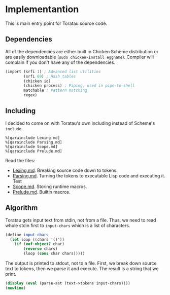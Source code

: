 # Implementantion

This is main entry point for Toratau source code.

## Dependencies

All of the dependencies are either built in Chicken Scheme distribution or are easily downloadable (`sudo chicken-install eggname`). Compiler will complain if you don't have any of the dependencies.

```scheme
(import (srfi 1) ; Advanced list utilities
        (srfi 69) ; Hash tables
        (chicken io)
        (chicken process) ; Piping, used in pipe-to-shell
        matchable ; Pattern matching
        regex)
```

## Including

I decided to come on with Toratau's own including instead of Scheme's `include`.

    %[qarainclude Lexing.md]
    %[qarainclude Parsing.md]
    %[qarainclude Scope.md]
    %[qarainclude Prelude.md]

Read the files:

- [Lexing.md](Lexing.md). Breaking source code down to tokens.
- [Parsing.md](Parsing.md). Turning the tokens to executable Lisp code and executing it.
    Test
- [Scope.md](Scope.md). Storing runtime macros.
- [Prelude.md](Prelude.md). Builtin macros.


## Algorithm

Toratau gets input text from stdin, not from a file. Thus, we need to read whole stdin first to `input-chars` which is a list of characters.

```scheme
(define input-chars
  (let loop ((chars '()'))
    (if (eof-object? char)
        (reverse chars)
        (loop (cons char chars)))))
```

The output is printed to stdout, not to a file. First, we break down source text to tokens, then we parse it and execute. The result is a string that we print.

```scheme
(display (eval (parse-ast (text->tokens input-chars))))
(newline)
```

